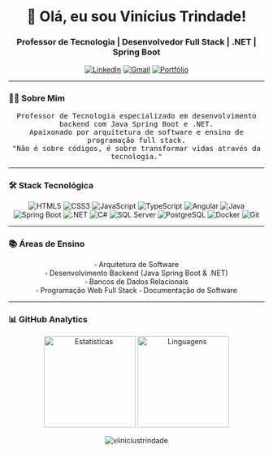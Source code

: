 <h1 align="center">👋 Olá, eu sou Vinícius Trindade!</h1>
<h3 align="center">Professor de Tecnologia | Desenvolvedor Full Stack | .NET | Spring Boot</h3>

<p align="center">
  <a href="https://br.linkedin.com/in/vinicius-trindade-7724491a7/"><img src="https://img.shields.io/badge/LinkedIn-0077B5?style=for-the-badge&logo=linkedin&logoColor=white" alt="LinkedIn"></a>
  <a href="mailto:vinicius.mjt@exemplo.com"><img src="https://img.shields.io/badge/Gmail-D14836?style=for-the-badge&logo=gmail&logoColor=white" alt="Gmail"></a>
  <a href="https://viiniciustrindade.github.io"><img src="https://img.shields.io/badge/Portfólio-FF5722?style=for-the-badge&logo=google-chrome&logoColor=white" alt="Portfólio"></a>
</p>

---

### 👨‍🏫 **Sobre Mim**  
<p align="center">
  <samp>
    Professor de Tecnologia especializado em desenvolvimento backend com Java Spring Boot e .NET.<br>
    Apaixonado por arquitetura de software e ensino de programação full stack.<br>
    "Não é sobre códigos, é sobre transformar vidas através da tecnologia."
  </samp>
</p>

---

### 🛠️ **Stack Tecnológica**  

<p align="center">
  <!-- Frontend -->
  <img src="https://img.shields.io/badge/HTML5-E34F26?style=for-the-badge&logo=html5&logoColor=white" alt="HTML5">
  <img src="https://img.shields.io/badge/CSS3-1572B6?style=for-the-badge&logo=css3&logoColor=white" alt="CSS3">
  <img src="https://img.shields.io/badge/JavaScript-F7DF1E?style=for-the-badge&logo=javascript&logoColor=black" alt="JavaScript">
  <img src="https://img.shields.io/badge/TypeScript-007ACC?style=for-the-badge&logo=typescript&logoColor=white" alt="TypeScript">
  <img src="https://img.shields.io/badge/Angular-DD0031?style=for-the-badge&logo=angular&logoColor=white" alt="Angular">
  
  <!-- Backend -->
  <img src="https://img.shields.io/badge/Java-ED8B00?style=for-the-badge&logo=openjdk&logoColor=white" alt="Java">
  <img src="https://img.shields.io/badge/Spring_Boot-6DB33F?style=for-the-badge&logo=springboot&logoColor=white" alt="Spring Boot">
  <img src="https://img.shields.io/badge/.NET-512BD4?style=for-the-badge&logo=dotnet&logoColor=white" alt=".NET">
  <img src="https://img.shields.io/badge/C%23-239120?style=for-the-badge&logo=c-sharp&logoColor=white" alt="C#">
  
  <!-- Databases -->
  <img src="https://img.shields.io/badge/SQL_Server-CC2927?style=for-the-badge&logo=microsoftsqlserver&logoColor=white" alt="SQL Server">
  <img src="https://img.shields.io/badge/PostgreSQL-4169E1?style=for-the-badge&logo=postgresql&logoColor=white" alt="PostgreSQL">
  
  <!-- DevOps -->
  <img src="https://img.shields.io/badge/Docker-2496ED?style=for-the-badge&logo=docker&logoColor=white" alt="Docker">
  <img src="https://img.shields.io/badge/Git-F05032?style=for-the-badge&logo=git&logoColor=white" alt="Git">
</p>

---

### 📚 **Áreas de Ensino**  
<p align="center">
  ▫️ Arquitetura de Software<br>
  ▫️ Desenvolvimento Backend (Java Spring Boot & .NET)<br>
  ▫️ Bancos de Dados Relacionais<br>
  ▫️ Programação Web Full Stack
  ▫️ Documentação de Software
</p>

---

### 📊 **GitHub Analytics**  

<p align="center">
  <img height="180em" src="https://github-readme-stats.vercel.app/api?username=viiniciustrindade&show_icons=true&theme=radical&hide_border=true&count_private=true" alt="Estatísticas">
  <img height="180em" src="https://github-readme-stats.vercel.app/api/top-langs/?username=viiniciustrindade&layout=compact&theme=radical&hide_border=true&langs_count=6" alt="Linguagens">
</p>

<p align="center">
  <img src="https://komarev.com/ghpvc/?username=viiniciustrindade&label=Visitas+ao+Perfil&color=blueviolet&style=flat" alt="viiniciustrindade" />
</p>
